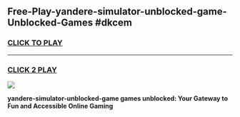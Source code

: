 
## Free-Play-yandere-simulator-unblocked-game-Unblocked-Games #dkcem
<h3>
<a href="https://news.freeplayer.one?title=yandere-simulator-unblocked-game&ref=8M">CLICK TO PLAY</a></h3>
<hr>

<h3>
<a href="https://news.freeplayer.one?title=yandere-simulator-unblocked-game&ref=8M">CLICK 2 PLAY</a>
  
</h3>

<a href="https://news.freeplayer.one?title=yandere-simulator-unblocked-game&ref=8M"><img src="https://clearcache.store/games.png"></a>


**yandere-simulator-unblocked-game games unblocked: Your Gateway to Fun and Accessible Online Gaming**
